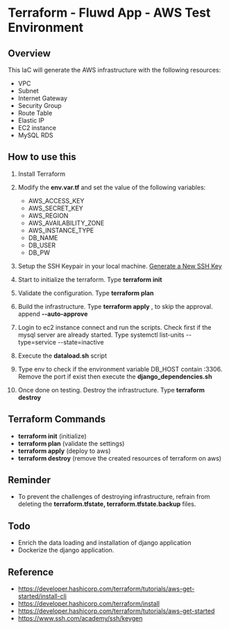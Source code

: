 # Terraform - Fluwd App - AWS Test Environment

## Overview

This IaC will generate the AWS infrastructure with the following resources:

- VPC
- Subnet
- Internet Gateway
- Security Group
- Route Table
- Elastic IP
- EC2 instance
- MySQL RDS

## How to use this

1. Install Terraform
2. Modify the **env.var.tf** and set the value of the following variables:

   - AWS_ACCESS_KEY
   - AWS_SECRET_KEY
   - AWS_REGION
   - AWS_AVAILABILITY_ZONE
   - AWS_INSTANCE_TYPE
   - DB_NAME
   - DB_USER
   - DB_PW

3. Setup the SSH Keypair in your local machine. [Generate a New SSH Key](https://www.ssh.com/academy/ssh/keygen)

4. Start to initialize the terraform. Type **terraform init**

5. Validate the configuration. Type **terraform plan**

6. Build the infrastructure. Type **terraform apply** , to skip the approval. append **--auto-approve**

7. Login to ec2 instance connect and run the scripts. Check first if the mysql server are already started. Type systemctl list-units --type=service --state=inactive

8. Execute the **dataload.sh** script

9. Type env to check if the environment variable DB_HOST contain :3306. Remove the port if exist then execute the **django_dependencies.sh**

10. Once done on testing. Destroy the infrastructure. Type **terraform destroy**

## Terraform Commands

- **terraform init** (initialize)
- **terraform plan** (validate the settings)
- **terraform apply** (deploy to aws)
- **terraform destroy** (remove the created resources of terraform on aws)

## Reminder

- To prevent the challenges of destroying infrastructure, refrain from deleting the **terraform.tfstate, terraform.tfstate.backup** files.

## Todo

- Enrich the data loading and installation of django application
- Dockerize the django application.

## Reference

- https://developer.hashicorp.com/terraform/tutorials/aws-get-started/install-cli
- https://developer.hashicorp.com/terraform/install
- https://developer.hashicorp.com/terraform/tutorials/aws-get-started
- https://www.ssh.com/academy/ssh/keygen
